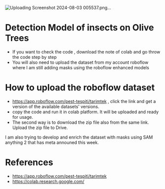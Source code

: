 
![Uploading Screenshot 2024-08-03 005537.png…]()


# Detection Model of insects on Olive Trees 

- If you want to check the code , download the note of colab and go throw the code step by step 
- You will also need to upload the dataset from my account roboflow  where I am still adding masks using the roboflow enhanced models 


# How to upload the roboflow dataset 
- https://app.roboflow.com/pest-tespiti/tarimtek , click the link  and get a version of the available datasets' versions.
- copy the code and run it in colab platform. It will be uploaded and ready for usage. 
- The second way is to download the zip file also from the same link. Upload the zip file to Drive.


I am also trying to develop and enrich the dataset with masks using SAM anything 2 that has meta announed this week. 

# References 

 - https://app.roboflow.com/pest-tespiti/tarimtek
 - https://colab.research.google.com/
